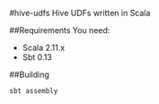 #hive-udfs
Hive UDFs written in Scala

##Requirements
You need:
* Scala 2.11.x
* Sbt 0.13

##Building
```
sbt assembly
```